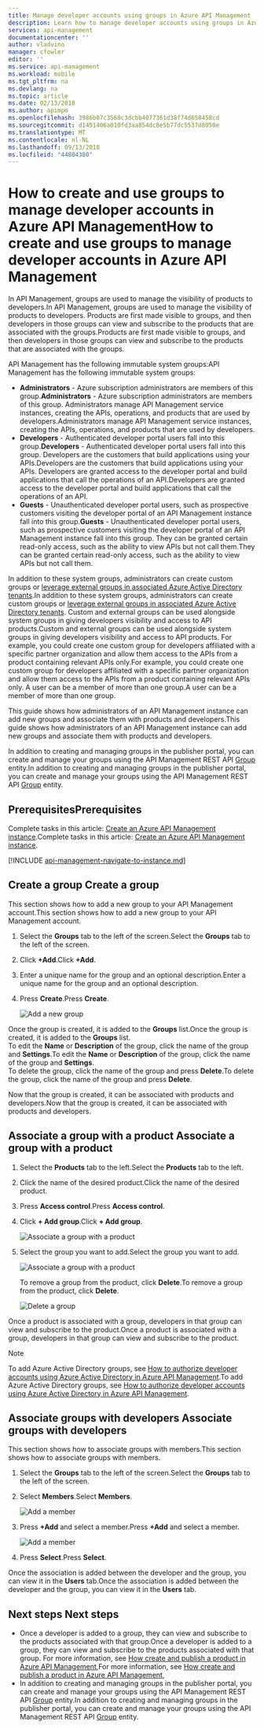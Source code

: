 ```yaml
---
title: Manage developer accounts using groups in Azure API Management | Microsoft Docs
description: Learn how to manage developer accounts using groups in Azure API Management
services: api-management
documentationcenter: ''
author: vladvino
manager: cfowler
editor: ''
ms.service: api-management
ms.workload: mobile
ms.tgt_pltfrm: na
ms.devlang: na
ms.topic: article
ms.date: 02/13/2018
ms.author: apimpm
ms.openlocfilehash: 3986b07c3568c3dcbb4077361d38f74d658458cd
ms.sourcegitcommit: d1451406a010fd3aa854dc8e5b77dc5537d8050e
ms.translationtype: MT
ms.contentlocale: nl-NL
ms.lasthandoff: 09/13/2018
ms.locfileid: "44804380"
---
```

# <a name="how-to-create-and-use-groups-to-manage-developer-accounts-in-azure-api-management"></a><span data-ttu-id="155df-103">How to create and use groups to manage developer accounts in Azure API Management</span><span class="sxs-lookup"><span data-stu-id="155df-103">How to create and use groups to manage developer accounts in Azure API Management</span></span>
<span data-ttu-id="155df-104">In API Management, groups are used to manage the visibility of products to developers.</span><span class="sxs-lookup"><span data-stu-id="155df-104">In API Management, groups are used to manage the visibility of products to developers.</span></span> <span data-ttu-id="155df-105">Products are first made visible to groups, and then developers in those groups can view and subscribe to the products that are associated with the groups.</span><span class="sxs-lookup"><span data-stu-id="155df-105">Products are first made visible to groups, and then developers in those groups can view and subscribe to the products that are associated with the groups.</span></span> 

<span data-ttu-id="155df-106">API Management has the following immutable system groups:</span><span class="sxs-lookup"><span data-stu-id="155df-106">API Management has the following immutable system groups:</span></span>

* <span data-ttu-id="155df-107">**Administrators** - Azure subscription administrators are members of this group.</span><span class="sxs-lookup"><span data-stu-id="155df-107">**Administrators** - Azure subscription administrators are members of this group.</span></span> <span data-ttu-id="155df-108">Administrators manage API Management service instances, creating the APIs, operations, and products that are used by developers.</span><span class="sxs-lookup"><span data-stu-id="155df-108">Administrators manage API Management service instances, creating the APIs, operations, and products that are used by developers.</span></span>
* <span data-ttu-id="155df-109">**Developers** - Authenticated developer portal users fall into this group.</span><span class="sxs-lookup"><span data-stu-id="155df-109">**Developers** - Authenticated developer portal users fall into this group.</span></span> <span data-ttu-id="155df-110">Developers are the customers that build applications using your APIs.</span><span class="sxs-lookup"><span data-stu-id="155df-110">Developers are the customers that build applications using your APIs.</span></span> <span data-ttu-id="155df-111">Developers are granted access to the developer portal and build applications that call the operations of an API.</span><span class="sxs-lookup"><span data-stu-id="155df-111">Developers are granted access to the developer portal and build applications that call the operations of an API.</span></span>
* <span data-ttu-id="155df-112">**Guests** - Unauthenticated developer portal users, such as prospective customers visiting the developer portal of an API Management instance fall into this group.</span><span class="sxs-lookup"><span data-stu-id="155df-112">**Guests** - Unauthenticated developer portal users, such as prospective customers visiting the developer portal of an API Management instance fall into this group.</span></span> <span data-ttu-id="155df-113">They can be granted certain read-only access, such as the ability to view APIs but not call them.</span><span class="sxs-lookup"><span data-stu-id="155df-113">They can be granted certain read-only access, such as the ability to view APIs but not call them.</span></span>

<span data-ttu-id="155df-114">In addition to these system groups, administrators can create custom groups or [leverage external groups in associated Azure Active Directory tenants][leverage external groups in associated Azure Active Directory tenants].</span><span class="sxs-lookup"><span data-stu-id="155df-114">In addition to these system groups, administrators can create custom groups or [leverage external groups in associated Azure Active Directory tenants][leverage external groups in associated Azure Active Directory tenants].</span></span> <span data-ttu-id="155df-115">Custom and external groups can be used alongside system groups in giving developers visibility and access to API products.</span><span class="sxs-lookup"><span data-stu-id="155df-115">Custom and external groups can be used alongside system groups in giving developers visibility and access to API products.</span></span> <span data-ttu-id="155df-116">For example, you could create one custom group for developers affiliated with a specific partner organization and allow them access to the APIs from a product containing relevant APIs only.</span><span class="sxs-lookup"><span data-stu-id="155df-116">For example, you could create one custom group for developers affiliated with a specific partner organization and allow them access to the APIs from a product containing relevant APIs only.</span></span> <span data-ttu-id="155df-117">A user can be a member of more than one group.</span><span class="sxs-lookup"><span data-stu-id="155df-117">A user can be a member of more than one group.</span></span>

<span data-ttu-id="155df-118">This guide shows how administrators of an API Management instance can add new groups and associate them with products and developers.</span><span class="sxs-lookup"><span data-stu-id="155df-118">This guide shows how administrators of an API Management instance can add new groups and associate them with products and developers.</span></span>

<span data-ttu-id="155df-119">In addition to creating and managing groups in the publisher portal, you can create and manage your groups using the API Management REST API [Group](https://docs.microsoft.com/rest/api/apimanagement/apimanagementrest/azure-api-management-rest-api-group-entity) entity.</span><span class="sxs-lookup"><span data-stu-id="155df-119">In addition to creating and managing groups in the publisher portal, you can create and manage your groups using the API Management REST API [Group](https://docs.microsoft.com/rest/api/apimanagement/apimanagementrest/azure-api-management-rest-api-group-entity) entity.</span></span>

## <a name="prerequisites"></a><span data-ttu-id="155df-120">Prerequisites</span><span class="sxs-lookup"><span data-stu-id="155df-120">Prerequisites</span></span>

<span data-ttu-id="155df-121">Complete tasks in this article: [Create an Azure API Management instance](get-started-create-service-instance.md).</span><span class="sxs-lookup"><span data-stu-id="155df-121">Complete tasks in this article: [Create an Azure API Management instance](get-started-create-service-instance.md).</span></span>

[!INCLUDE [api-management-navigate-to-instance.md](../../includes/api-management-navigate-to-instance.md)]

## <span data-ttu-id="155df-122"><a name="create-group"> </a>Create a group</span><span class="sxs-lookup"><span data-stu-id="155df-122"><a name="create-group"> </a>Create a group</span></span>

<span data-ttu-id="155df-123">This section shows how to add a new group to your API Management account.</span><span class="sxs-lookup"><span data-stu-id="155df-123">This section shows how to add a new group to your API Management account.</span></span>

1. <span data-ttu-id="155df-124">Select the **Groups** tab to the left of the screen.</span><span class="sxs-lookup"><span data-stu-id="155df-124">Select the **Groups** tab to the left of the screen.</span></span>
2. <span data-ttu-id="155df-125">Click **+Add**.</span><span class="sxs-lookup"><span data-stu-id="155df-125">Click **+Add**.</span></span>
3. <span data-ttu-id="155df-126">Enter a unique name for the group and an optional description.</span><span class="sxs-lookup"><span data-stu-id="155df-126">Enter a unique name for the group and an optional description.</span></span>
4. <span data-ttu-id="155df-127">Press **Create**.</span><span class="sxs-lookup"><span data-stu-id="155df-127">Press **Create**.</span></span>

    ![Add a new group](./media/api-management-howto-create-groups/groups001.png)

<span data-ttu-id="155df-129">Once the group is created, it is added to the **Groups** list.</span><span class="sxs-lookup"><span data-stu-id="155df-129">Once the group is created, it is added to the **Groups** list.</span></span> <br/><span data-ttu-id="155df-130">To edit the **Name** or **Description** of the group, click the name of the group and **Settings**.</span><span class="sxs-lookup"><span data-stu-id="155df-130">To edit the **Name** or **Description** of the group, click the name of the group and **Settings**.</span></span><br/><span data-ttu-id="155df-131">To delete the group, click the name of the group and press **Delete**.</span><span class="sxs-lookup"><span data-stu-id="155df-131">To delete the group, click the name of the group and press **Delete**.</span></span>

<span data-ttu-id="155df-132">Now that the group is created, it can be associated with products and developers.</span><span class="sxs-lookup"><span data-stu-id="155df-132">Now that the group is created, it can be associated with products and developers.</span></span>

## <span data-ttu-id="155df-133"><a name="associate-group-product"> </a>Associate a group with a product</span><span class="sxs-lookup"><span data-stu-id="155df-133"><a name="associate-group-product"> </a>Associate a group with a product</span></span>

1. <span data-ttu-id="155df-134">Select the **Products** tab to the left.</span><span class="sxs-lookup"><span data-stu-id="155df-134">Select the **Products** tab to the left.</span></span>
2. <span data-ttu-id="155df-135">Click the name of the desired product.</span><span class="sxs-lookup"><span data-stu-id="155df-135">Click the name of the desired product.</span></span>
3. <span data-ttu-id="155df-136">Press **Access control**.</span><span class="sxs-lookup"><span data-stu-id="155df-136">Press **Access control**.</span></span>
4. <span data-ttu-id="155df-137">Click **+ Add group**.</span><span class="sxs-lookup"><span data-stu-id="155df-137">Click **+ Add group**.</span></span>

    ![Associate a group with a product](./media/api-management-howto-create-groups/groups002.png)
5. <span data-ttu-id="155df-139">Select the group you want to add.</span><span class="sxs-lookup"><span data-stu-id="155df-139">Select the group you want to add.</span></span>

    ![Associate a group with a product](./media/api-management-howto-create-groups/groups003.png)

    <span data-ttu-id="155df-141">To remove a group from the product, click **Delete**.</span><span class="sxs-lookup"><span data-stu-id="155df-141">To remove a group from the product, click **Delete**.</span></span>

    ![Delete a group](./media/api-management-howto-create-groups/groups004.png)

<span data-ttu-id="155df-143">Once a product is associated with a group, developers in that group can view and subscribe to the product.</span><span class="sxs-lookup"><span data-stu-id="155df-143">Once a product is associated with a group, developers in that group can view and subscribe to the product.</span></span>

> [!NOTE]
> <span data-ttu-id="155df-144">To add Azure Active Directory groups, see [How to authorize developer accounts using Azure Active Directory in Azure API Management](api-management-howto-aad.md).</span><span class="sxs-lookup"><span data-stu-id="155df-144">To add Azure Active Directory groups, see [How to authorize developer accounts using Azure Active Directory in Azure API Management](api-management-howto-aad.md).</span></span>

## <span data-ttu-id="155df-145"><a name="associate-group-developer"> </a>Associate groups with developers</span><span class="sxs-lookup"><span data-stu-id="155df-145"><a name="associate-group-developer"> </a>Associate groups with developers</span></span>

<span data-ttu-id="155df-146">This section shows how to associate groups with members.</span><span class="sxs-lookup"><span data-stu-id="155df-146">This section shows how to associate groups with members.</span></span>

1. <span data-ttu-id="155df-147">Select the **Groups** tab to the left of the screen.</span><span class="sxs-lookup"><span data-stu-id="155df-147">Select the **Groups** tab to the left of the screen.</span></span>
2. <span data-ttu-id="155df-148">Select **Members**.</span><span class="sxs-lookup"><span data-stu-id="155df-148">Select **Members**.</span></span>

    ![Add a member](./media/api-management-howto-create-groups/groups005.png)
3. <span data-ttu-id="155df-150">Press **+Add** and select a member.</span><span class="sxs-lookup"><span data-stu-id="155df-150">Press **+Add** and select a member.</span></span>

    ![Add a member](./media/api-management-howto-create-groups/groups006.png)
4. <span data-ttu-id="155df-152">Press **Select**.</span><span class="sxs-lookup"><span data-stu-id="155df-152">Press **Select**.</span></span>

<span data-ttu-id="155df-153">Once the association is added between the developer and the group, you can view it in the **Users** tab.</span><span class="sxs-lookup"><span data-stu-id="155df-153">Once the association is added between the developer and the group, you can view it in the **Users** tab.</span></span>

## <span data-ttu-id="155df-154"><a name="next-steps"> </a>Next steps</span><span class="sxs-lookup"><span data-stu-id="155df-154"><a name="next-steps"> </a>Next steps</span></span>

* <span data-ttu-id="155df-155">Once a developer is added to a group, they can view and subscribe to the products associated with that group.</span><span class="sxs-lookup"><span data-stu-id="155df-155">Once a developer is added to a group, they can view and subscribe to the products associated with that group.</span></span> <span data-ttu-id="155df-156">For more information, see [How create and publish a product in Azure API Management][How create and publish a product in Azure API Management],</span><span class="sxs-lookup"><span data-stu-id="155df-156">For more information, see [How create and publish a product in Azure API Management][How create and publish a product in Azure API Management],</span></span>
* <span data-ttu-id="155df-157">In addition to creating and managing groups in the publisher portal, you can create and manage your groups using the API Management REST API [Group](https://docs.microsoft.com/rest/api/apimanagement/apimanagementrest/azure-api-management-rest-api-group-entity) entity.</span><span class="sxs-lookup"><span data-stu-id="155df-157">In addition to creating and managing groups in the publisher portal, you can create and manage your groups using the API Management REST API [Group](https://docs.microsoft.com/rest/api/apimanagement/apimanagementrest/azure-api-management-rest-api-group-entity) entity.</span></span>

[Create a group]: #create-group
[Associate a group with a product]: #associate-group-product
[Associate groups with developers]: #associate-group-developer
[Next steps]: #next-steps

[How create and publish a product in Azure API Management]: api-management-howto-add-products.md

[Get started with Azure API Management]: get-started-create-service-instance.md
[Create an API Management service instance]: get-started-create-service-instance.md
[leverage external groups in associated Azure Active Directory tenants]: api-management-howto-aad.md
